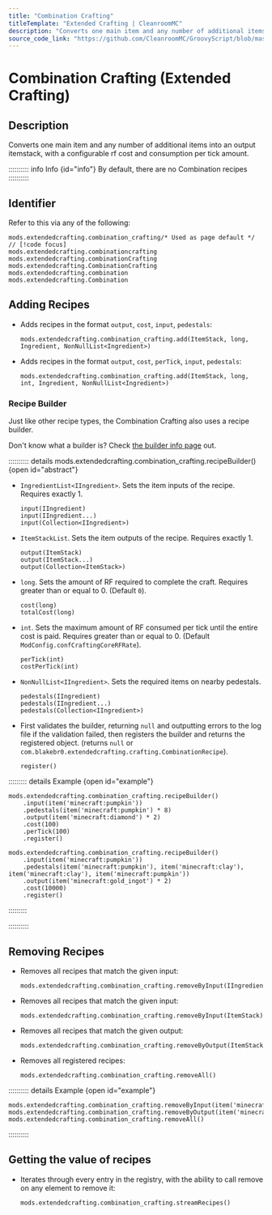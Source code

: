 ```yaml
---
title: "Combination Crafting"
titleTemplate: "Extended Crafting | CleanroomMC"
description: "Converts one main item and any number of additional items into an output itemstack, with a configurable rf cost and consumption per tick amount."
source_code_link: "https://github.com/CleanroomMC/GroovyScript/blob/master/src/main/java/com/cleanroommc/groovyscript/compat/mods/extendedcrafting/CombinationCrafting.java"
---
```


# Combination Crafting (Extended Crafting)

## Description

Converts one main item and any number of additional items into an output itemstack, with a configurable rf cost and consumption per tick amount.

:::::::::: info Info {id="info"}
By default, there are no Combination recipes
::::::::::

## Identifier

Refer to this via any of the following:

```groovy:no-line-numbers {1}
mods.extendedcrafting.combination_crafting/* Used as page default */ // [!code focus]
mods.extendedcrafting.combinationcrafting
mods.extendedcrafting.combinationCrafting
mods.extendedcrafting.CombinationCrafting
mods.extendedcrafting.combination
mods.extendedcrafting.Combination
```


## Adding Recipes

- Adds recipes in the format `output`, `cost`, `input`, `pedestals`:

    ```groovy:no-line-numbers
    mods.extendedcrafting.combination_crafting.add(ItemStack, long, Ingredient, NonNullList<Ingredient>)
    ```

- Adds recipes in the format `output`, `cost`, `perTick`, `input`, `pedestals`:

    ```groovy:no-line-numbers
    mods.extendedcrafting.combination_crafting.add(ItemStack, long, int, Ingredient, NonNullList<Ingredient>)
    ```


### Recipe Builder

Just like other recipe types, the Combination Crafting also uses a recipe builder.

Don't know what a builder is? Check [the builder info page](../../introduction/builder.md) out.

:::::::::: details mods.extendedcrafting.combination_crafting.recipeBuilder() {open id="abstract"}
- `IngredientList<IIngredient>`. Sets the item inputs of the recipe. Requires exactly 1.

    ```groovy:no-line-numbers
    input(IIngredient)
    input(IIngredient...)
    input(Collection<IIngredient>)
    ```

- `ItemStackList`. Sets the item outputs of the recipe. Requires exactly 1.

    ```groovy:no-line-numbers
    output(ItemStack)
    output(ItemStack...)
    output(Collection<ItemStack>)
    ```

- `long`. Sets the amount of RF required to complete the craft. Requires greater than or equal to 0. (Default `0`).

    ```groovy:no-line-numbers
    cost(long)
    totalCost(long)
    ```

- `int`. Sets the maximum amount of RF consumed per tick until the entire cost is paid. Requires greater than or equal to 0. (Default `ModConfig.confCraftingCoreRFRate`).

    ```groovy:no-line-numbers
    perTick(int)
    costPerTick(int)
    ```

- `NonNullList<IIngredient>`. Sets the required items on nearby pedestals.

    ```groovy:no-line-numbers
    pedestals(IIngredient)
    pedestals(IIngredient...)
    pedestals(Collection<IIngredient>)
    ```

- First validates the builder, returning `null` and outputting errors to the log file if the validation failed, then registers the builder and returns the registered object. (returns `null` or `com.blakebr0.extendedcrafting.crafting.CombinationRecipe`).

    ```groovy:no-line-numbers
    register()
    ```

::::::::: details Example {open id="example"}
```groovy:no-line-numbers
mods.extendedcrafting.combination_crafting.recipeBuilder()
    .input(item('minecraft:pumpkin'))
    .pedestals(item('minecraft:pumpkin') * 8)
    .output(item('minecraft:diamond') * 2)
    .cost(100)
    .perTick(100)
    .register()

mods.extendedcrafting.combination_crafting.recipeBuilder()
    .input(item('minecraft:pumpkin'))
    .pedestals(item('minecraft:pumpkin'), item('minecraft:clay'), item('minecraft:clay'), item('minecraft:pumpkin'))
    .output(item('minecraft:gold_ingot') * 2)
    .cost(10000)
    .register()
```

:::::::::

::::::::::

## Removing Recipes

- Removes all recipes that match the given input:

    ```groovy:no-line-numbers
    mods.extendedcrafting.combination_crafting.removeByInput(IIngredient)
    ```

- Removes all recipes that match the given input:

    ```groovy:no-line-numbers
    mods.extendedcrafting.combination_crafting.removeByInput(ItemStack)
    ```

- Removes all recipes that match the given output:

    ```groovy:no-line-numbers
    mods.extendedcrafting.combination_crafting.removeByOutput(ItemStack)
    ```

- Removes all registered recipes:

    ```groovy:no-line-numbers
    mods.extendedcrafting.combination_crafting.removeAll()
    ```

:::::::::: details Example {open id="example"}
```groovy:no-line-numbers
mods.extendedcrafting.combination_crafting.removeByInput(item('minecraft:pumpkin'))
mods.extendedcrafting.combination_crafting.removeByOutput(item('minecraft:gold_ingot'))
mods.extendedcrafting.combination_crafting.removeAll()
```

::::::::::

## Getting the value of recipes

- Iterates through every entry in the registry, with the ability to call remove on any element to remove it:

    ```groovy:no-line-numbers
    mods.extendedcrafting.combination_crafting.streamRecipes()
    ```
